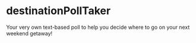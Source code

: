 # destinationPollTaker

Your very own text-based poll to help you decide where to go on your next weekend getaway! 